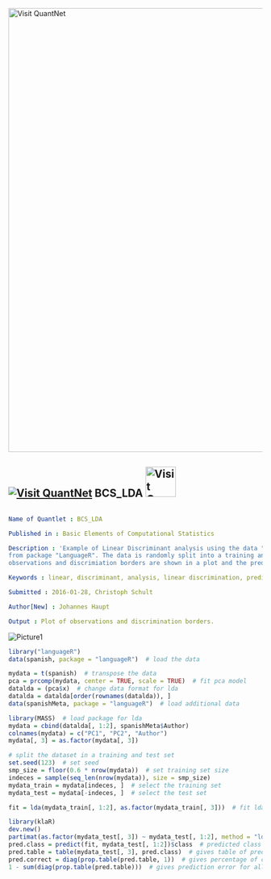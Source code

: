 
[<img src="https://github.com/QuantLet/Styleguide-and-FAQ/blob/master/pictures/banner.png" width="880" alt="Visit QuantNet">](http://quantlet.de/index.php?p=info)

## [<img src="https://github.com/QuantLet/Styleguide-and-Validation-procedure/blob/master/pictures/qloqo.png" alt="Visit QuantNet">](http://quantlet.de/) **BCS_LDA** [<img src="https://github.com/QuantLet/Styleguide-and-Validation-procedure/blob/master/pictures/QN2.png" width="60" alt="Visit QuantNet 2.0">](http://quantlet.de/d3/ia)

```yaml

Name of Quantlet : BCS_LDA

Published in : Basic Elements of Computational Statistics

Description : 'Example of Linear Discriminant analysis using the data "spanish" and "spanishMeta"
from package "LanguageR". The data is randomly split into a training and test set beforehand. The
observations and discrimiation borders are shown in a plot and the prediction error is calculated.'

Keywords : linear, discriminant, analysis, linear discrimination, prediction, random

Submitted : 2016-01-28, Christoph Schult

Author[New] : Johannes Haupt

Output : Plot of observations and discrimination borders.

```

![Picture1](BCS_LDA.png)


```r
library("languageR")
data(spanish, package = "languageR")  # load the data

mydata = t(spanish)  # transpose the data
pca = prcomp(mydata, center = TRUE, scale = TRUE)  # fit pca model
datalda = (pca$x)  # change data format for lda
datalda = datalda[order(rownames(datalda)), ]
data(spanishMeta, package = "languageR")  # load additional data

library(MASS)  # load package for lda
mydata = cbind(datalda[, 1:2], spanishMeta$Author)
colnames(mydata) = c("PC1", "PC2", "Author")
mydata[, 3] = as.factor(mydata[, 3])

# split the dataset in a training and test set
set.seed(123)  # set seed
smp_size = floor(0.6 * nrow(mydata))  # set training set size
indeces = sample(seq_len(nrow(mydata)), size = smp_size)
mydata_train = mydata[indeces, ]  # select the training set
mydata_test = mydata[-indeces, ]  # select the test set

fit = lda(mydata_train[, 1:2], as.factor(mydata_train[, 3]))  # fit lda model

library(klaR)
dev.new()
partimat(as.factor(mydata_test[, 3]) ~ mydata_test[, 1:2], method = "lda", name = c("PC1", "PC2"), main = "")
pred.class = predict(fit, mydata_test[, 1:2])$class  # predicted class
pred.table = table(mydata_test[, 3], pred.class)  # gives table of predicted and true values
pred.correct = diag(prop.table(pred.table, 1))  # gives percentage of correct prediction in each group
1 - sum(diag(prop.table(pred.table)))  # gives prediction error for all dataset
```
